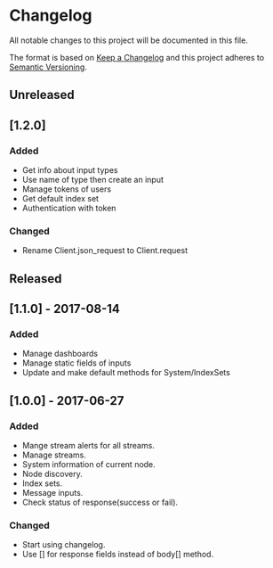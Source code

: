 # Changelog
All notable changes to this project will be documented in this file.

The format is based on [Keep a Changelog](http://keepachangelog.com/en/1.0.0/) and this project adheres to [Semantic Versioning](http://semver.org/spec/v2.0.0.html).

## Unreleased

## [1.2.0]

### Added

- Get info about input types
- Use name of type then create an input
- Manage tokens of users
- Get default index set
- Authentication with token

### Changed

- Rename Client.json_request to Client.request

## Released

## [1.1.0] - 2017-08-14

### Added

- Manage dashboards
- Manage static fields of inputs
- Update and make default methods for System/IndexSets

## [1.0.0] - 2017-06-27

### Added

- Mange stream alerts for all streams.
- Manage streams.
- System information of current node.
- Node discovery.
- Index sets.
- Message inputs.
- Check status of response(success or fail).

### Changed

- Start using changelog.
- Use [] for response fields instead of body[] method.


